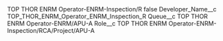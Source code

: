 <?xml version="1.0" encoding="UTF-8"?>
<CustomMetadata xmlns="http://soap.sforce.com/2006/04/metadata" xmlns:xsi="http://www.w3.org/2001/XMLSchema-instance" xmlns:xsd="http://www.w3.org/2001/XMLSchema">
    <label>TOP THOR ENRM Operator-ENRM-Inspection/R</label>
    <protected>false</protected>
    <values>
        <field>Developer_Name__c</field>
        <value xsi:type="xsd:string">TOP_THOR_ENRM_Operator_ENRM_Inspection_R</value>
    </values>
    <values>
        <field>Queue__c</field>
        <value xsi:type="xsd:string">TOP THOR ENRM Operator-ENRM/APU-A</value>
    </values>
    <values>
        <field>Role__c</field>
        <value xsi:type="xsd:string">TOP THOR ENRM Operator-ENRM-Inspection/RCA/Project/APU-A</value>
    </values>
</CustomMetadata>
